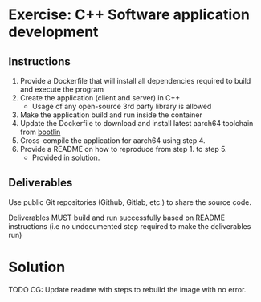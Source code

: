 # Exercise: C++ Software application development

## Instructions
1. Provide a Dockerfile that will install all dependencies required to build and execute the program
1. Create the application (client and server) in C++
    * Usage of any open-source 3rd party library is allowed
1. Make the application build and run inside the container
1. Update the Dockerfile to download and install latest aarch64 toolchain from [bootlin](https://toolchains.bootlin.com/releases_aarch64.html)
1. Cross-compile the application for aarch64 using step 4.
1. Provide a README on how to reproduce from step 1. to step 5.
    * Provided in [solution](#solution).

## Deliverables

Use public Git repositories (Github, Gitlab, etc.) to share the source code.

Deliverables MUST build and run successfully based on README instructions (i.e no undocumented step required to make the deliverables run)

# Solution
TODO CG: Update readme with steps to rebuild the image with no error.
